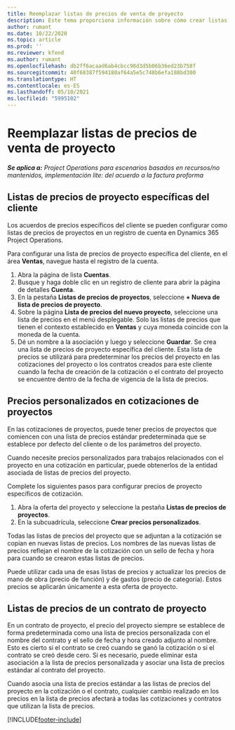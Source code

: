 ```yaml
---
title: Reemplazar listas de precios de venta de proyecto
description: Este tema proporciona información sobre cómo crear listas de precios de venta personalizadas.
author: rumant
ms.date: 10/22/2020
ms.topic: article
ms.prod: ''
ms.reviewer: kfend
ms.author: rumant
ms.openlocfilehash: db2ff6acaad6ab4cbcc98d3d5b06b36ed23b758f
ms.sourcegitcommit: 40f68387f594180af64a5e5c748b6efa188bd300
ms.translationtype: HT
ms.contentlocale: es-ES
ms.lasthandoff: 05/10/2021
ms.locfileid: "5995102"
---
```

# <a name="override-project-sales-price-lists"></a>Reemplazar listas de precios de venta de proyecto

_**Se aplica a:** Project Operations para escenarios basados en recursos/no mantenidos, implementación lite: del acuerdo a la factura proforma_

## <a name="customer-specific-project-price-lists"></a>Listas de precios de proyecto específicas del cliente

Los acuerdos de precios específicos del cliente se pueden configurar como listas de precios de proyectos en un registro de cuenta en Dynamics 365 Project Operations.

Para configurar una lista de precios de proyecto específica del cliente, en el área **Ventas**, navegue hasta el registro de la cuenta.

1. Abra la página de lista **Cuentas**.
2. Busque y haga doble clic en un registro de cliente para abrir la página de detalles **Cuenta**.
3. En la pestaña **Listas de precios de proyectos**, seleccione **+ Nueva de lista de precios de proyecto**.
4. Sobre la página **Lista de precios del nuevo proyecto**, seleccione una lista de precios en el menú desplegable. Solo las listas de precios que tienen el contexto establecido en **Ventas** y cuya moneda coincide con la moneda de la cuenta.
5. Dé un nombre a la asociación y luego y seleccione **Guardar**. Se crea una lista de precios de proyecto específica del cliente. Esta lista de precios se utilizará para predeterminar los precios del proyecto en las cotizaciones del proyecto o los contratos creados para este cliente cuando la fecha de creación de la cotización o el contrato del proyecto se encuentre dentro de la fecha de vigencia de la lista de precios.

## <a name="custom-pricing-on-project-quotes"></a>Precios personalizados en cotizaciones de proyectos

En las cotizaciones de proyectos, puede tener precios de proyectos que comiencen con una lista de precios estándar predeterminada que se establece por defecto del cliente o de los parámetros del proyecto.

Cuando necesite precios personalizados para trabajos relacionados con el proyecto en una cotización en particular, puede obtenerlos de la entidad asociada de listas de precios del proyecto.

Complete los siguientes pasos para configurar precios de proyecto específicos de cotización.

1. Abra la oferta del proyecto y seleccione la pestaña **Listas de precios de proyectos**.
2. En la subcuadrícula, seleccione **Crear precios personalizados**.

Todas las listas de precios del proyecto que se adjuntan a la cotización se copian en nuevas listas de precios. Los nombres de las nuevas listas de precios reflejan el nombre de la cotización con un sello de fecha y hora para cuando se crearon estas listas de precios.

Puede utilizar cada una de esas listas de precios y actualizar los precios de mano de obra (precio de función) y de gastos (precio de categoría). Estos precios se aplicarán únicamente a esta oferta de proyecto.

## <a name="price-lists-on-a-project-contract"></a>Listas de precios de un contrato de proyecto

En un contrato de proyecto, el precio del proyecto siempre se establece de forma predeterminada como una lista de precios personalizada con el nombre del contrato y el sello de fecha y hora creado adjunto al nombre. Esto es cierto si el contrato se creó cuando se ganó la cotización o si el contrato se creó desde cero. Si es necesario, puede eliminar esta asociación a la lista de precios personalizada y asociar una lista de precios estándar al contrato del proyecto.

Cuando asocia una lista de precios estándar a las listas de precios del proyecto en la cotización o el contrato, cualquier cambio realizado en los precios en la lista de precios afectará a todas las cotizaciones y contratos que utilizan la lista de precios.


[!INCLUDE[footer-include](../includes/footer-banner.md)]